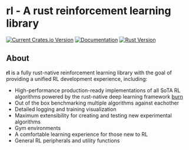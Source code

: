 # rl - A rust reinforcement learning library

[![Current Crates.io Version](https://img.shields.io/crates/v/rl.svg)](https://crates.io/crates/rl)
[![Documentation](https://img.shields.io/badge/Docs-latest-blue)](https://docs.rs/rl/0.4.0/rl/)
[![Rust Version](https://img.shields.io/badge/Rust-v1.79.0+-tan)](https://releases.rs/docs/1.79.0)

## About
**rl** is a fully rust-native reinforcement learning library with the goal of providing a unified RL development experience, including:
 - High-performance production-ready implementations of all SoTA RL algorithms powered by the rust-native deep learning framework [burn](https://github.com/tracel-ai/burn)
 - Out of the box benchmarking multiple algorithms against eachother
 - Detailed logging and training visualization
 - Maximum extensibility for creating and testing new experimental algorithms
 - Gym environments
 - A comfortable learning experience for those new to RL
 - General RL peripherals and utility functions
